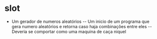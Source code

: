 # slot
- Um gerador de numeros aleatórios
-- Um inicio de um programa que gera numero aleatórios e retorna caso haja combinações entre eles
-- Deveria se comportar como uma maquina de caça niquel 
